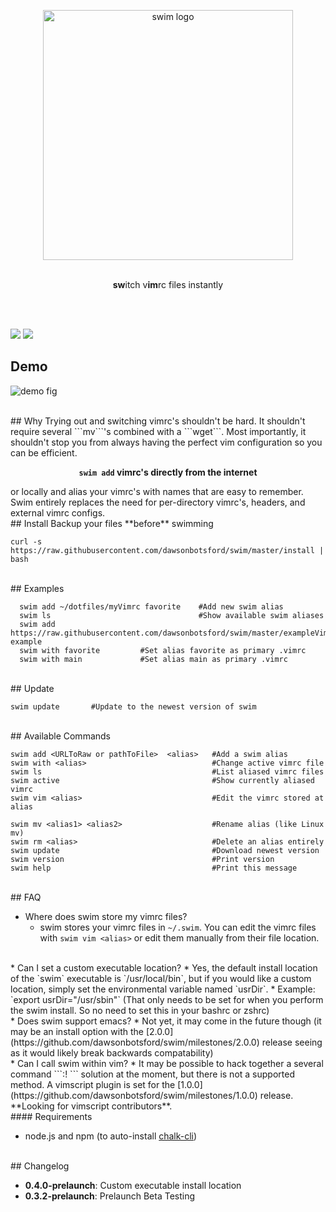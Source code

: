 <p align="center">
  <img src="media/GreatWave.jpg" alt="swim logo" width = "400" />
  <br>
  <br>
  <p align = "center">
    <b>sw</b>itch v<b>im</b>rc files instantly
    <br><br>

    
  </p>
</p>
<br>
    
![](https://img.shields.io/badge/version-0.4.0--prelaunch-brightgreen.svg)
![](https://img.shields.io/badge/license-MIT-blue.svg)

## Demo
![demo fig](media/demo.gif)

<br>
## Why
Trying out and switching vimrc's shouldn't be hard. It shouldn't require several ```mv```'s combined with a ```wget```. Most importantly, it shouldn't stop you from always having the perfect vim configuration so you can be efficient. 
<br>
<p align="center">
  <b><code>swim add</code> vimrc's directly from the internet</b>
</p>
or locally and alias your vimrc's with names that are easy to remember. Swim entirely replaces the need for per-directory vimrc's, headers, and external vimrc configs.

<br>
## Install
Backup your files **before** swimming

```shell
curl -s https://raw.githubusercontent.com/dawsonbotsford/swim/master/install | bash
```


<br>
## Examples

```shell
  swim add ~/dotfiles/myVimrc favorite    #Add new swim alias
  swim ls                                 #Show available swim aliases
  swim add https://raw.githubusercontent.com/dawsonbotsford/swim/master/exampleVimrcs/vimrcWikia.vim example
  swim with favorite         #Set alias favorite as primary .vimrc
  swim with main             #Set alias main as primary .vimrc

```

<br>
## Update

```shell
swim update       #Update to the newest version of swim
```

<br>
## Available Commands

```shell
swim add <URLToRaw or pathToFile>  <alias>   #Add a swim alias
swim with <alias>                            #Change active vimrc file
swim ls                                      #List aliased vimrc files
swim active                                  #Show currently aliased vimrc
swim vim <alias>                             #Edit the vimrc stored at alias

swim mv <alias1> <alias2>                    #Rename alias (like Linux mv)
swim rm <alias>                              #Delete an alias entirely
swim update                                  #Download newest version
swim version                                 #Print version
swim help                                    #Print this message
```

<br>
## FAQ

* Where does swim store my vimrc files?
  * swim stores your vimrc files in ```~/.swim```. You can edit the vimrc files with ```swim vim <alias>``` or edit them manually from their file location.

<br>
*  Can I set a custom executable location?
  * Yes, the default install location of the `swim` executable is `/usr/local/bin`, but if you would like a custom location, simply set the environmental variable named `usrDir`. 
  * Example: `export usrDir="/usr/sbin"`
(That only needs to be set for when you perform the swim install. So no need to set this in your bashrc or zshrc)

<br>
* Does swim support emacs?
  * Not yet, it may come in the future though (it may be an install option with the  [2.0.0](https://github.com/dawsonbotsford/swim/milestones/2.0.0) release seeing as it would likely break backwards compatability)

<br>
* Can I call swim within vim?
  * It may be possible to hack together a several command ```:! ``` solution at the moment, but there is not a supported method. A vimscript plugin is set for the [1.0.0](https://github.com/dawsonbotsford/swim/milestones/1.0.0) release. **Looking for vimscript contributors**.
  
<br>
#### Requirements

* node.js and npm (to auto-install [chalk-cli](https://github.com/chalk/chalk-cli))

<br>
## Changelog

* **0.4.0-prelaunch**: Custom executable install location
* **0.3.2-prelaunch**: Prelaunch Beta Testing
